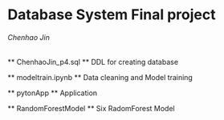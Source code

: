 # Database System Final project
###### Chenhao Jin
  
    
    
** ChenhaoJin_p4.sql **
DDL for creating database

** modeltrain.ipynb **
Data cleaning and Model training 

** pytonApp **
Application

** RandomForestModel **
Six RadomForest Model
